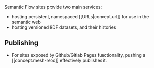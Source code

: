 
Semantic Flow sites provide two main services:

- hosting persistent, namespaced [[URLs|concept.url]] for use in the semantic web
- hosting versioned RDF datasets, and their histories

## Publishing

- For sites exposed by Github/Gitlab Pages functionality, pushing a [[concept.mesh-repo]] effectively publishes it.

